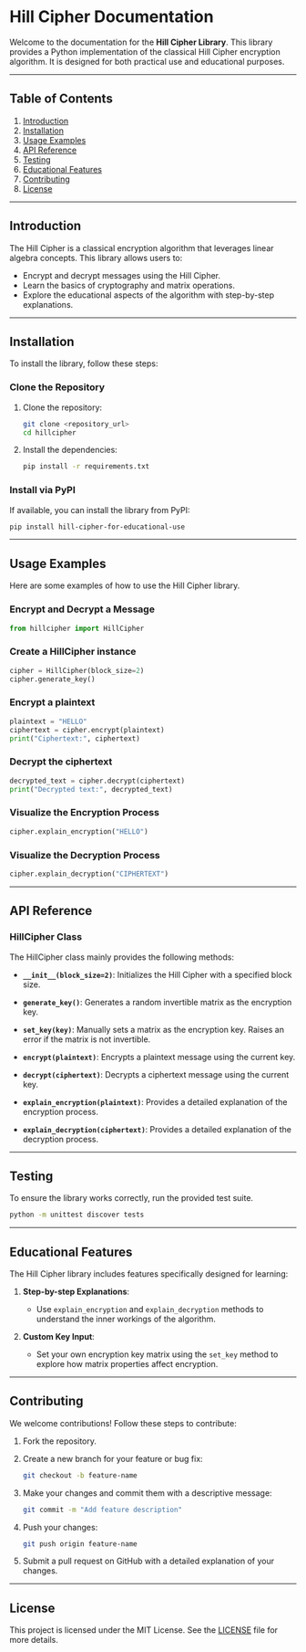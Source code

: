 # Hill Cipher Documentation

Welcome to the documentation for the **Hill Cipher Library**. This library provides a Python implementation of the classical Hill Cipher encryption algorithm. It is designed for both practical use and educational purposes.

---

## Table of Contents
1. [Introduction](#introduction)
2. [Installation](#installation)
3. [Usage Examples](#usage-examples)
4. [API Reference](#api-reference)
5. [Testing](#testing)
6. [Educational Features](#educational-features)
7. [Contributing](#contributing)
8. [License](#license)

---

## Introduction
The Hill Cipher is a classical encryption algorithm that leverages linear algebra concepts. This library allows users to:
- Encrypt and decrypt messages using the Hill Cipher.
- Learn the basics of cryptography and matrix operations.
- Explore the educational aspects of the algorithm with step-by-step explanations.

---

## Installation
To install the library, follow these steps:

### Clone the Repository
1. Clone the repository:
    ```bash
    git clone <repository_url>
    cd hillcipher
    ```
2. Install the dependencies:
    ```bash
    pip install -r requirements.txt
    ```

### Install via PyPI
If available, you can install the library from PyPI:
```bash
pip install hill-cipher-for-educational-use
```
---

## Usage Examples
Here are some examples of how to use the Hill Cipher library.

### Encrypt and Decrypt a Message
```python
from hillcipher import HillCipher
```

### Create a HillCipher instance
```python
cipher = HillCipher(block_size=2)
cipher.generate_key()
```

### Encrypt a plaintext
```python
plaintext = "HELLO"
ciphertext = cipher.encrypt(plaintext)
print("Ciphertext:", ciphertext)
```

### Decrypt the ciphertext
```python
decrypted_text = cipher.decrypt(ciphertext)
print("Decrypted text:", decrypted_text)
```

### Visualize the Encryption Process
```python
cipher.explain_encryption("HELLO")
```

### Visualize the Decryption Process
```python
cipher.explain_decryption("CIPHERTEXT")
```

---

## API Reference

### HillCipher Class
The HillCipher class mainly provides the following methods:

- **`__init__(block_size=2)`**:
  Initializes the Hill Cipher with a specified block size.
  
- **`generate_key()`**:
  Generates a random invertible matrix as the encryption key.

- **`set_key(key)`**:
  Manually sets a matrix as the encryption key. Raises an error if the matrix is not invertible.

- **`encrypt(plaintext)`**:
  Encrypts a plaintext message using the current key.

- **`decrypt(ciphertext)`**:
  Decrypts a ciphertext message using the current key.

- **`explain_encryption(plaintext)`**:
  Provides a detailed explanation of the encryption process.

- **`explain_decryption(ciphertext)`**:
  Provides a detailed explanation of the decryption process.

---

## Testing

To ensure the library works correctly, run the provided test suite.

```bash
python -m unittest discover tests
```

---

## Educational Features

The Hill Cipher library includes features specifically designed for learning:

1. **Step-by-step Explanations**:
   - Use `explain_encryption` and `explain_decryption` methods to understand the inner workings of the algorithm.

2. **Custom Key Input**:
   - Set your own encryption key matrix using the `set_key` method to explore how matrix properties affect encryption.

---

## Contributing

We welcome contributions! Follow these steps to contribute:

1. Fork the repository.

2. Create a new branch for your feature or bug fix:
    ```bash
    git checkout -b feature-name
    ```

3. Make your changes and commit them with a descriptive message:
    ```bash
    git commit -m "Add feature description"
    ```

4. Push your changes:
    ```bash
    git push origin feature-name
    ```

5. Submit a pull request on GitHub with a detailed explanation of your changes.

---

## License

This project is licensed under the MIT License. See the [LICENSE](../LICENSE) file for more details.

